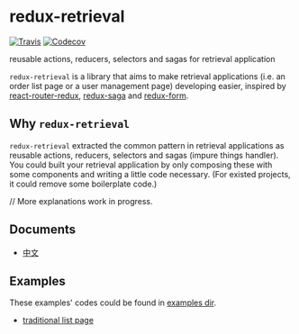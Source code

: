 # redux-retrieval

[![Travis](https://img.shields.io/travis/zincli/redux-retrieval.svg?style=flat-square)](https://travis-ci.org/zincli/redux-retrieval)
[![Codecov](https://img.shields.io/codecov/c/github/zincli/redux-retrieval.svg?style=flat-square)](https://codecov.io/gh/zincli/redux-retrieval)


reusable actions, reducers, selectors and sagas for retrieval application

`redux-retrieval` is a library that aims to make retrieval applications
(i.e. an order list page or a user management page)
developing easier,
inspired by
[react-router-redux](https://github.com/reactjs/react-router-redux),
[redux-saga](https://github.com/redux-saga/redux-saga)
and [redux-form](https://github.com/erikras/redux-form).


## Why `redux-retrieval`

`redux-retrieval` extracted the common pattern in retrieval applications as
reusable actions, reducers, selectors and sagas (impure things handler).
You could built your retrieval application by only composing these with some components and
writing a little code necessary. (For existed projects, it could remove some boilerplate code.)

// More explanations work in progress.

## Documents

* [中文](https://zincli.github.io/redux-retrieval/docs/zh/book/)


## Examples

These examples' codes could be found in [examples dir](./examples).

* [traditional list page](https://zincli.github.io/redux-retrieval/examples/traditional/)
